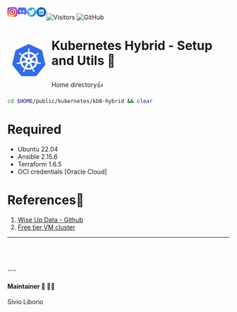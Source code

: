 
<a href="https://github.com/wiseupdata/wiseupdata">
  <img align="left" alt="Wise Up Data's Instagram" width="22px" src="https://raw.githubusercontent.com/wiseupdata/wiseupdata/main/assets/instagram.png" />   
</a> 
<a href="https://github.com/wiseupdata/wiseupdata">
  <img align="left" alt="wise Up Data's Discord" width="22px" src="https://raw.githubusercontent.com/wiseupdata/wiseupdata/main/assets/discord.png" />
</a>
<a href="https://github.com/wiseupdata/wiseupdata">
  <img align="left" alt="wise Up Data | Twitter" width="22px" src="https://raw.githubusercontent.com/wiseupdata/wiseupdata/main/assets/twitter.png" />
</a>
<a href="https://github.com/wiseupdata/wiseupdata">
  <img align="left" alt="wise Up Data's LinkedIN" width="22px" src="https://raw.githubusercontent.com/wiseupdata/wiseupdata/main/assets/linkedin.png" />
</a>

![Visitors](https://api.visitorbadge.io/api/visitors?path=https%3A%2F%2Fgithub.com%2Fwiseupdata%kubernetes&countColor=%2337d67a&style=flat)
![GitHub](https://img.shields.io/github/license/wiseupdata/kubernetes)


<h1>
<img align="left" alt="img" src="https://raw.githubusercontent.com/wiseupdata/kubernetes/main/assets/imgs/kubernetes.png" width="100" />

Kubernetes Hybrid - Setup and Utils 🚀️

</h1>

Home directory👍

```bash
cd $HOME/public/kubernetes/kb8-hybrid && clear
```

# Required
- Ubuntu 22.04
- Ansible 2.15.6
- Terraform 1.6.5
- OCI credentials [Oracle Cloud]

# References🤘

1. [Wise Up Data - Github](https://github.com/wiseupdata)
1. [Free tier VM cluster](https://github.com/wiseupdata/terraform-oci-vm_cluster_free_tier)


---

<br>
<br><br>
---

#### Maintainer 🤗 👨‍💻

Sivio Liborio